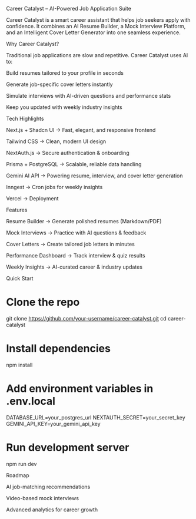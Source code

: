 Career Catalyst – AI-Powered Job Application Suite

Career Catalyst is a smart career assistant that helps job seekers apply with confidence.
It combines an AI Resume Builder, a Mock Interview Platform, and an Intelligent Cover Letter Generator into one seamless experience.

Why Career Catalyst?

Traditional job applications are slow and repetitive. Career Catalyst uses AI to:

Build resumes tailored to your profile in seconds

Generate job-specific cover letters instantly

Simulate interviews with AI-driven questions and performance stats

Keep you updated with weekly industry insights

Tech Highlights

Next.js + Shadcn UI → Fast, elegant, and responsive frontend

Tailwind CSS → Clean, modern UI design

NextAuth.js → Secure authentication & onboarding

Prisma + PostgreSQL → Scalable, reliable data handling

Gemini AI API → Powering resume, interview, and cover letter generation

Inngest → Cron jobs for weekly insights

Vercel → Deployment

Features

Resume Builder → Generate polished resumes (Markdown/PDF)

Mock Interviews → Practice with AI questions & feedback

Cover Letters → Create tailored job letters in minutes

Performance Dashboard → Track interview & quiz results

Weekly Insights → AI-curated career & industry updates

Quick Start
# Clone the repo
git clone https://github.com/your-username/career-catalyst.git
cd career-catalyst

# Install dependencies
npm install

# Add environment variables in .env.local
DATABASE_URL=your_postgres_url
NEXTAUTH_SECRET=your_secret_key
GEMINI_API_KEY=your_gemini_api_key

# Run development server
npm run dev

Roadmap

AI job-matching recommendations

Video-based mock interviews

Advanced analytics for career growth

